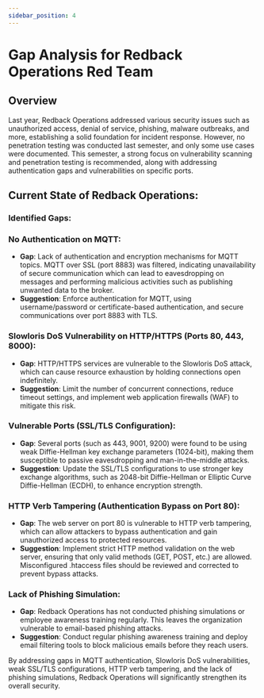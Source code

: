 ```yaml
---
sidebar_position: 4
---
```


# Gap Analysis for Redback Operations Red Team

## Overview

Last year, Redback Operations addressed various security issues such as unauthorized access, denial of service, phishing, malware outbreaks, and more, establishing a solid foundation for incident response. However, no penetration testing was conducted last semester, and only some use cases were documented. This semester, a strong focus on vulnerability scanning and penetration testing is recommended, along with addressing authentication gaps and vulnerabilities on specific ports.

## Current State of Redback Operations:

### Identified Gaps:

### No Authentication on MQTT:
- **Gap**: Lack of authentication and encryption mechanisms for MQTT topics. MQTT over SSL (port 8883) was filtered, indicating unavailability of secure communication which can lead to eavesdropping on messages and performing malicious activities such as publishing unwanted data to the broker.
- **Suggestion**: Enforce authentication for MQTT, using username/password or certificate-based authentication, and secure communications over port 8883 with TLS.

### Slowloris DoS Vulnerability on HTTP/HTTPS (Ports 80, 443, 8000):
- **Gap**: HTTP/HTTPS services are vulnerable to the Slowloris DoS attack, which can cause resource exhaustion by holding connections open indefinitely.
- **Suggestion**: Limit the number of concurrent connections, reduce timeout settings, and implement web application firewalls (WAF) to mitigate this risk.

### Vulnerable Ports (SSL/TLS Configuration):
- **Gap**: Several ports (such as 443, 9001, 9200) were found to be using weak Diffie-Hellman key exchange parameters (1024-bit), making them susceptible to passive eavesdropping and man-in-the-middle attacks.
- **Suggestion**: Update the SSL/TLS configurations to use stronger key exchange algorithms, such as 2048-bit Diffie-Hellman or Elliptic Curve Diffie-Hellman (ECDH), to enhance encryption strength.

### HTTP Verb Tampering (Authentication Bypass on Port 80):
- **Gap**: The web server on port 80 is vulnerable to HTTP verb tampering, which can allow attackers to bypass authentication and gain unauthorized access to protected resources.
- **Suggestion**: Implement strict HTTP method validation on the web server, ensuring that only valid methods (GET, POST, etc.) are allowed. Misconfigured .htaccess files should be reviewed and corrected to prevent bypass attacks.

### Lack of Phishing Simulation:
- **Gap**: Redback Operations has not conducted phishing simulations or employee awareness training regularly. This leaves the organization vulnerable to email-based phishing attacks.
- **Suggestion**: Conduct regular phishing awareness training and deploy email filtering tools to block malicious emails before they reach users.

By addressing gaps in MQTT authentication, Slowloris DoS vulnerabilities, weak SSL/TLS configurations, HTTP verb tampering, and the lack of phishing simulations, Redback Operations will significantly strengthen its overall security.